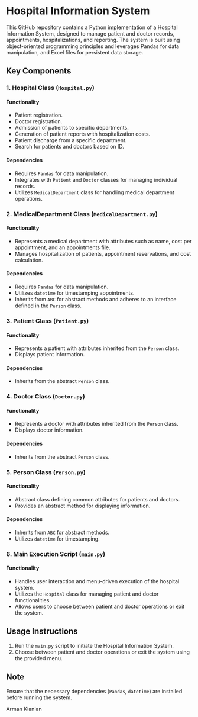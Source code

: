 # Hospital Information System

This GitHub repository contains a Python implementation of a Hospital Information System, designed to manage patient and doctor records, appointments, hospitalizations, and reporting. The system is built using object-oriented programming principles and leverages Pandas for data manipulation, and Excel files for persistent data storage.

## Key Components

### 1. Hospital Class (`Hospital.py`)

#### Functionality
- Patient registration.
- Doctor registration.
- Admission of patients to specific departments.
- Generation of patient reports with hospitalization costs.
- Patient discharge from a specific department.
- Search for patients and doctors based on ID.

#### Dependencies
- Requires `Pandas` for data manipulation.
- Integrates with `Patient` and `Doctor` classes for managing individual records.
- Utilizes `MedicalDepartment` class for handling medical department operations.

### 2. MedicalDepartment Class (`MedicalDepartment.py`)

#### Functionality
- Represents a medical department with attributes such as name, cost per appointment, and an appointments file.
- Manages hospitalization of patients, appointment reservations, and cost calculation.

#### Dependencies
- Requires `Pandas` for data manipulation.
- Utilizes `datetime` for timestamping appointments.
- Inherits from `ABC` for abstract methods and adheres to an interface defined in the `Person` class.

### 3. Patient Class (`Patient.py`)

#### Functionality
- Represents a patient with attributes inherited from the `Person` class.
- Displays patient information.

#### Dependencies
- Inherits from the abstract `Person` class.

### 4. Doctor Class (`Doctor.py`)

#### Functionality
- Represents a doctor with attributes inherited from the `Person` class.
- Displays doctor information.

#### Dependencies
- Inherits from the abstract `Person` class.

### 5. Person Class (`Person.py`)

#### Functionality
- Abstract class defining common attributes for patients and doctors.
- Provides an abstract method for displaying information.

#### Dependencies
- Inherits from `ABC` for abstract methods.
- Utilizes `datetime` for timestamping.

### 6. Main Execution Script (`main.py`)

#### Functionality
- Handles user interaction and menu-driven execution of the hospital system.
- Utilizes the `Hospital` class for managing patient and doctor functionalities.
- Allows users to choose between patient and doctor operations or exit the system.

## Usage Instructions

1. Run the `main.py` script to initiate the Hospital Information System.
2. Choose between patient and doctor operations or exit the system using the provided menu.

## Note

Ensure that the necessary dependencies (`Pandas`, `datetime`) are installed before running the system.

Arman Kianian
